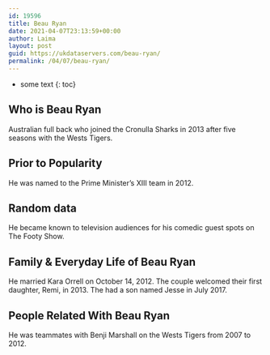 ```yaml
---
id: 19596
title: Beau Ryan
date: 2021-04-07T23:13:59+00:00
author: Laima
layout: post
guid: https://ukdataservers.com/beau-ryan/
permalink: /04/07/beau-ryan/
---
```


* some text
{: toc}


## Who is Beau Ryan
                  
                  
                  
Australian full back who joined the Cronulla Sharks in 2013 after five seasons with the Wests Tigers.
                  
              
            
              
            
                
                
                
## Prior to Popularity
                  
                  
                  
He was named to the Prime Minister&#8217;s XIII team in 2012.
                  
              
            
              
            
                
                
                
## Random data
                  
                  
                  
He became known to television audiences for his comedic guest spots on The Footy Show.
                  
              
            
              
            
                
                
                
## Family & Everyday Life of Beau Ryan
                  
                  
                  
He married Kara Orrell on October 14, 2012. The couple welcomed their first daughter, Remi, in 2013. The had a son named Jesse in July 2017.
                  
              
            
              
            
                
                
                
## People Related With Beau Ryan
                  
                  
                  
He was teammates with Benji Marshall on the Wests Tigers from 2007 to 2012.
                  
              
            
              
            
                
              
            
              
              
            
            
              
            
          
          
          